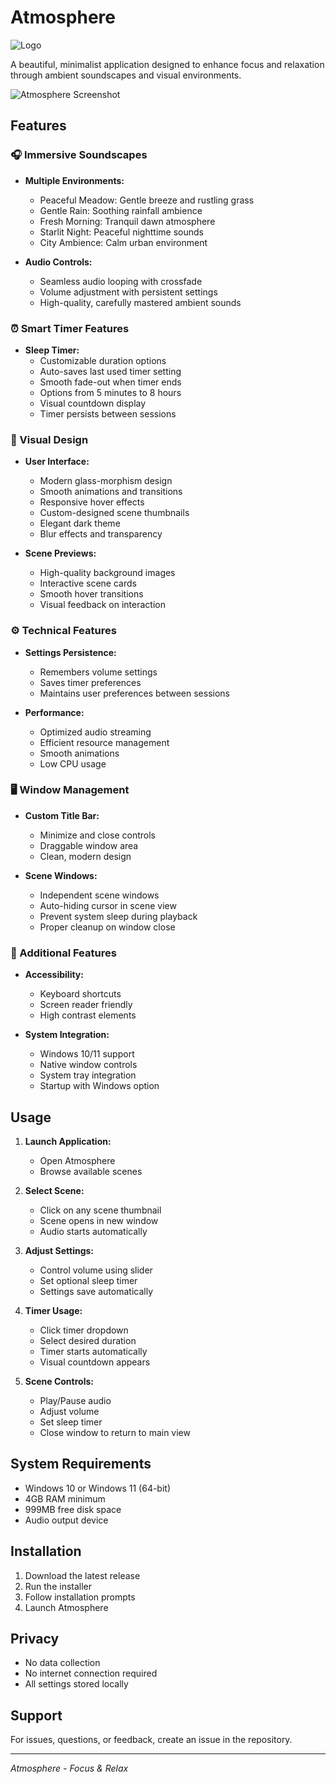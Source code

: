 # Atmosphere
![Logo](https://firebasestorage.googleapis.com/v0/b/blaze-7a3a2.appspot.com/o/PicLink%2Fatmosphere.png?alt=media&token=8e99d919-4d01-4f59-9fd6-29d181a9c9ee)

A beautiful, minimalist application designed to enhance focus and relaxation through ambient soundscapes and visual environments.

![Atmosphere Screenshot](https://firebasestorage.googleapis.com/v0/b/blaze-7a3a2.appspot.com/o/PicLink%2FScreenshot%20(64).png?alt=media&token=d27b011f-8706-4b51-89ab-27eccfdb3209)

## Features

### 🎧 Immersive Soundscapes
- **Multiple Environments:**
  - Peaceful Meadow: Gentle breeze and rustling grass
  - Gentle Rain: Soothing rainfall ambience
  - Fresh Morning: Tranquil dawn atmosphere
  - Starlit Night: Peaceful nighttime sounds
  - City Ambience: Calm urban environment

- **Audio Controls:**
  - Seamless audio looping with crossfade
  - Volume adjustment with persistent settings
  - High-quality, carefully mastered ambient sounds

### ⏰ Smart Timer Features
- **Sleep Timer:**
  - Customizable duration options
  - Auto-saves last used timer setting
  - Smooth fade-out when timer ends
  - Options from 5 minutes to 8 hours
  - Visual countdown display
  - Timer persists between sessions

### 🎨 Visual Design
- **User Interface:**
  - Modern glass-morphism design
  - Smooth animations and transitions
  - Responsive hover effects
  - Custom-designed scene thumbnails
  - Elegant dark theme
  - Blur effects and transparency

- **Scene Previews:**
  - High-quality background images
  - Interactive scene cards
  - Smooth hover transitions
  - Visual feedback on interaction

### ⚙️ Technical Features
- **Settings Persistence:**
  - Remembers volume settings
  - Saves timer preferences
  - Maintains user preferences between sessions

- **Performance:**
  - Optimized audio streaming
  - Efficient resource management
  - Smooth animations
  - Low CPU usage

### 🖥️ Window Management
- **Custom Title Bar:**
  - Minimize and close controls
  - Draggable window area
  - Clean, modern design

- **Scene Windows:**
  - Independent scene windows
  - Auto-hiding cursor in scene view
  - Prevent system sleep during playback
  - Proper cleanup on window close

### 💫 Additional Features
- **Accessibility:**
  - Keyboard shortcuts
  - Screen reader friendly
  - High contrast elements

- **System Integration:**
  - Windows 10/11 support
  - Native window controls
  - System tray integration
  - Startup with Windows option

## Usage

1. **Launch Application:**
   - Open Atmosphere
   - Browse available scenes

2. **Select Scene:**
   - Click on any scene thumbnail
   - Scene opens in new window
   - Audio starts automatically

3. **Adjust Settings:**
   - Control volume using slider
   - Set optional sleep timer
   - Settings save automatically

4. **Timer Usage:**
   - Click timer dropdown
   - Select desired duration
   - Timer starts automatically
   - Visual countdown appears

5. **Scene Controls:**
   - Play/Pause audio
   - Adjust volume
   - Set sleep timer
   - Close window to return to main view

## System Requirements

- Windows 10 or Windows 11 (64-bit)
- 4GB RAM minimum
- 999MB free disk space
- Audio output device

## Installation

1. Download the latest release
2. Run the installer
3. Follow installation prompts
4. Launch Atmosphere

## Privacy

- No data collection
- No internet connection required
- All settings stored locally

## Support

For issues, questions, or feedback, create an issue in the repository.

---

*Atmosphere - Focus & Relax*
